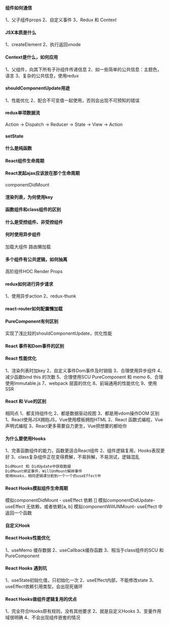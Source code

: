 #### 组件如何通信
1、父子组件props
2、自定义事件
3、Redux 和 Context
#### JSX本质是什么
1、createElement
2、执行返回vnode
#### Context是什么，如何应用
1、父组件，向其下所有子孙组件传递信息
2、如一些简单的公共信息：主题色，语言
3、复杂的公共信息，使用redux
#### shouldComponentUpdate用途
1、性能优化
2、配合不可变值一起使用，否则会出现不可预知的错误
#### redux单项数据流
Action -> Dispatch -> Reducer -> State -> View -> Action
#### setState
#### 什么是纯函数
#### React组件生命周期
#### React发起ajax应该放在那个生命周期
componentDidMount
#### 渲染列表，为何使用key
#### 函数组件和class组件的区别
#### 什么是受控组件、非受控组件
#### 何时使用异步组件
加载大组件
路由懒加载
#### 多个组件有公共逻辑，如何抽离
高阶组件HOC
Render Props
#### redux如何进行异步请求
1、使用异步action
2、redux-thunk
#### react-router如何配置懒加载
#### PureComponent有何区别
实现了浅比较的shouldComponentUpdate，优化性能
#### React 事件和Dom事件的区别
#### React 性能优化
1、渲染列表时加key
2、自定义事件Dom事件及时销毁
3、合理使用异步组件
4、减少函数bind this 的次数
5、合理使用SCU PureComponent 和 memo
6、合理使用Immutable.js
7、webpack 层面的优化
8、前端通用的性能优化
9、使用SSR
#### React 和 Vue的区别
相同点
1、都支持组件化
2、都是数据驱动视图
3、都是用vdom操作DOM
区别
1、React使用JSX拥抱JS，Vue使用模板拥抱HTML
2、React 函数式编程，Vue声明式编程
3、React更多需要自力更生，Vue把想要的都给你
#### 为什么要使用Hooks
1、完善函数组件的能力，函数更适合React组件
2、组件逻辑复用，Hooks表现更好
3、class复杂组件正在变得费解，不易拆解，不易测试，逻辑混乱
```js
DidMount 和 DidUpdate中获取数据
DidMount绑定事件，WillUnMount解绑事件
使用Hooks，相同逻辑课分割到一个一个的useEffect中
```
#### React Hooks模拟组件生命周期
模拟componentDidMount - useEffect 依赖 []
模拟componentDidUpdate- useEffect 无依赖，或者依赖[a, b]
模拟componentWillUNMount- useEffect 中返回一个函数
#### 自定义Hook
#### React Hooks性能优化
1、useMemo 缓存数据
2、useCallback缓存函数
3、相当于class组件的SCU 和 PureComponent
#### React Hooks 遇到坑
1、useState初始化值，只初始化一次
2、useEffect内部，不能修改state
3、useEffect依赖引用类型，会出现死循环
#### React Hooks做组件逻辑复用的优点
1、完全符合Hooks原有规则，没有其他要求
2、就是自定义Hooks
3、变量作用域很明确
4、不会出现组件嵌套的情况
